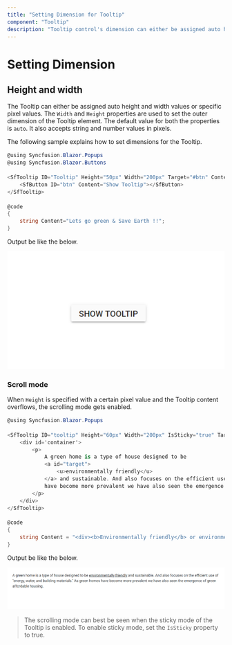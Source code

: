 ```yaml
---
title: "Setting Dimension for Tooltip"
component: "Tooltip"
description: "Tooltip control's dimension can either be assigned auto height and width values or specific pixel values."
---
```


# Setting Dimension

## Height and width

The Tooltip can either be assigned auto height and width values or specific pixel values. The `Width` and `Height` properties are used to
 set the outer dimension of the Tooltip element. The default value for both the properties is `auto`.
  It also accepts string and number values in pixels.

The following sample explains how to set dimensions for the Tooltip.

```csharp
@using Syncfusion.Blazor.Popups
@using Syncfusion.Blazor.Buttons

<SfTooltip ID="Tooltip" Height="50px" Width="200px" Target="#btn" Content="@Content">
    <SfButton ID="btn" Content="Show Tooltip"></SfButton>
</SfTooltip>

@code
{
    string Content="Lets go green & Save Earth !!";
}
```

Output be like the below.

![Tooltip - Dimension](images/dimension.gif)

### Scroll mode

When `Height` is specified with a certain pixel value and the Tooltip content overflows, the scrolling mode gets enabled.

```csharp
@using Syncfusion.Blazor.Popups

<SfTooltip ID="tooltip" Height="60px" Width="200px" IsSticky="true" Target="#target" Content="@Content">
    <div id='container'>
        <p>
            A green home is a type of house designed to be
            <a id="target">
                <u>environmentally friendly</u>
            </a> and sustainable. And also focuses on the efficient use of "energy, water, and building materials." As green homes
            have become more prevalent we have also seen the emergence of green affordable housing.
        </p>
    </div>
</SfTooltip>

@code
{
    string Content = "<div><b>Environmentally friendly</b> or environment-friendly, (also referred to as eco-friendly, nature-friendly, and green) are marketing and sustainability terms referring to goods and services, laws, guidelines and policies that inflict reduced, minimal, or no harm upon ecosystems or the environment.</div>";
}
```

Output be like the below.

![Tooltip - Scroll Mode](images/scroll.gif)

> The scrolling mode can best be seen when the sticky mode of the Tooltip is enabled. To enable sticky mode, set the `IsSticky` property to true.
